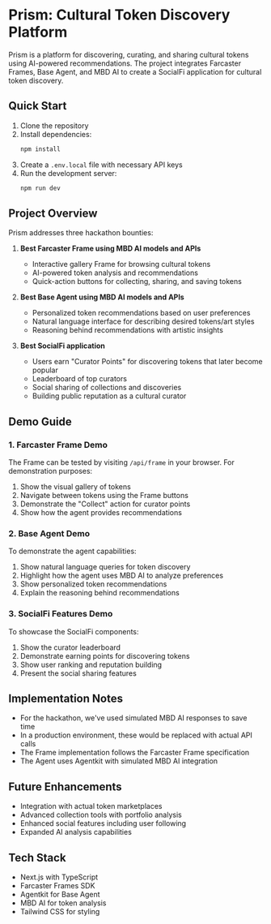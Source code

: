 # Prism: Cultural Token Discovery Platform

Prism is a platform for discovering, curating, and sharing cultural tokens using AI-powered recommendations. The project integrates Farcaster Frames, Base Agent, and MBD AI to create a SocialFi application for cultural token discovery.

## Quick Start

1. Clone the repository
2. Install dependencies:
   ```bash
   npm install
   ```
3. Create a `.env.local` file with necessary API keys
4. Run the development server:
   ```bash
   npm run dev
   ```

## Project Overview

Prism addresses three hackathon bounties:

1. **Best Farcaster Frame using MBD AI models and APIs**
   - Interactive gallery Frame for browsing cultural tokens
   - AI-powered token analysis and recommendations
   - Quick-action buttons for collecting, sharing, and saving tokens

2. **Best Base Agent using MBD AI models and APIs**
   - Personalized token recommendations based on user preferences
   - Natural language interface for describing desired tokens/art styles
   - Reasoning behind recommendations with artistic insights

3. **Best SocialFi application**
   - Users earn "Curator Points" for discovering tokens that later become popular
   - Leaderboard of top curators
   - Social sharing of collections and discoveries
   - Building public reputation as a cultural curator

## Demo Guide

### 1. Farcaster Frame Demo

The Frame can be tested by visiting `/api/frame` in your browser. For demonstration purposes:

1. Show the visual gallery of tokens
2. Navigate between tokens using the Frame buttons
3. Demonstrate the "Collect" action for curator points
4. Show how the agent provides recommendations

### 2. Base Agent Demo

To demonstrate the agent capabilities:

1. Show natural language queries for token discovery
2. Highlight how the agent uses MBD AI to analyze preferences
3. Show personalized token recommendations
4. Explain the reasoning behind recommendations

### 3. SocialFi Features Demo

To showcase the SocialFi components:

1. Show the curator leaderboard
2. Demonstrate earning points for discovering tokens
3. Show user ranking and reputation building
4. Present the social sharing features

## Implementation Notes

- For the hackathon, we've used simulated MBD AI responses to save time
- In a production environment, these would be replaced with actual API calls
- The Frame implementation follows the Farcaster Frame specification
- The Agent uses Agentkit with simulated MBD AI integration

## Future Enhancements

- Integration with actual token marketplaces
- Advanced collection tools with portfolio analysis
- Enhanced social features including user following
- Expanded AI analysis capabilities

## Tech Stack

- Next.js with TypeScript
- Farcaster Frames SDK
- Agentkit for Base Agent
- MBD AI for token analysis
- Tailwind CSS for styling
